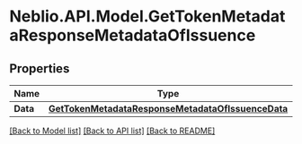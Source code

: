 # Neblio.API.Model.GetTokenMetadataResponseMetadataOfIssuence
## Properties

Name | Type | Description | Notes
------------ | ------------- | ------------- | -------------
**Data** | [**GetTokenMetadataResponseMetadataOfIssuenceData**](GetTokenMetadataResponseMetadataOfIssuenceData.md) |  | [optional] 

[[Back to Model list]](../README.md#documentation-for-models) [[Back to API list]](../README.md#documentation-for-api-endpoints) [[Back to README]](../README.md)

